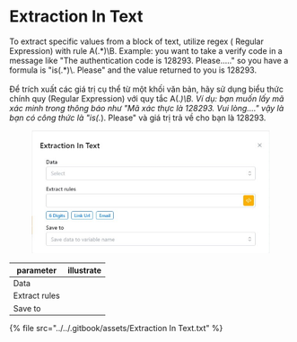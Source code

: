 # Extraction In Text

To extract specific values from a block of text, utilize regex ( Regular Expression) with rule A(.\*)\B. Example: you want to take a verify code in a message like "The authentication code is 128293. Please....." so you have a formula is "is(.\*)\\. Please" and the value returned to you is 128293. \
\
Để trích xuất các giá trị cụ thể từ một khối văn bản, hãy sử dụng biểu thức chính quy (Regular Expression) với quy tắc A(._)\B. Ví dụ: bạn muốn lấy mã xác minh trong thông báo như "Mã xác thực là 128293. Vui lòng...." vậy là bạn có công thức là "is(._). Please" và giá trị trả về cho bạn là 128293.



<figure><img src="../../.gitbook/assets/Extraction In Text.jpg" alt=""><figcaption></figcaption></figure>



| parameter     | illustrate |
| ------------- | ---------- |
| Data          |            |
| Extract rules |            |
| Save to       |            |



{% file src="../../.gitbook/assets/Extraction In Text.txt" %}
